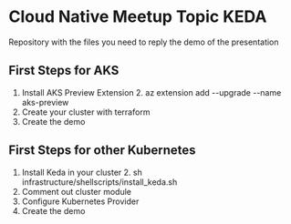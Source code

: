 # Cloud Native Meetup Topic KEDA
Repository with the files you need to reply the demo of the presentation

## First Steps for AKS
1. Install AKS Preview Extension 
   2. az extension add --upgrade --name aks-preview
3. Create your cluster with terraform
4. Create the demo

## First Steps for other Kubernetes 
1. Install Keda in your cluster
   2. sh infrastructure/shellscripts/install_keda.sh
3. Comment out cluster module
4. Configure Kubernetes Provider
4. Create the demo

